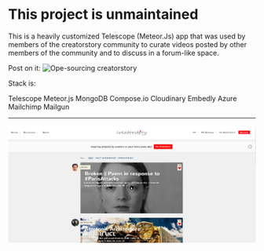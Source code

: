 # This project is unmaintained


This is a heavily customized Telescope (Meteor.Js) app that was used by members of the creatorstory community to curate videos posted by other members of the community and to discuss in a forum-like space.

Post on it: ![Ope-sourcing creatorstory](https://www.eskinasy.com/creatorstory/open-sourcing-creatorstory/)

Stack is:

Telescope
Meteor.js
MongoDB
Compose.io
Cloudinary
Embedly
Azure
Mailchimp
Mailgun

----------------------------------------------------------------------------------------------------------


![This is how the product look like"](https://github.com/creatorstory/creatorstory-app/blob/master/readme-photos/creatorstory.PNG)


